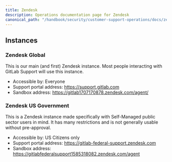 ```yaml
---
title: Zendesk
description: Operations documentation page for Zendesk
canonical_path: "/handbook/security/customer-support-operations/docs/zendesk/"
---
```


## Instances

### Zendesk Global

This is our main (and first) Zendesk instance. Most people interacting with GitLab Support will use this instance.

- Accessible by: Everyone
- Support portal address: <https://support.gitlab.com>
- Sandbox address: <https://gitlab1707170878.zendesk.com/agent/>

### Zendesk US Government

This is a Zendesk instance made specifically with Self-Managed public sector users in mind. It has many restrictions and is not generally usable without pre-approval.

- Accessible by: US Citizens only
- Support portal address: <https://gitlab-federal-support.zendesk.com>
- Sandbox address: <https://gitlabfederalsupport1585318082.zendesk.com/agent>
